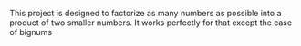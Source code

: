 This project is designed to factorize as many numbers as possible into a product of two smaller numbers. It works perfectly for that except the case of bignums
